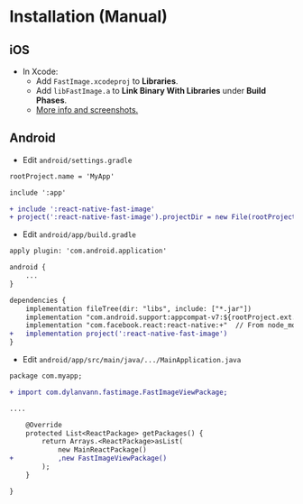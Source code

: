 # Installation (Manual)

## iOS

- In Xcode:
    - Add `FastImage.xcodeproj` to **Libraries**.
    - Add `libFastImage.a` to **Link Binary With Libraries** under **Build Phases**.
    - [More info and screenshots.](http://facebook.github.io/react-native/docs/linking-libraries-ios.html#content)

## Android

* Edit `android/settings.gradle`

```diff
rootProject.name = 'MyApp'

include ':app'

+ include ':react-native-fast-image'
+ project(':react-native-fast-image').projectDir = new File(rootProject.projectDir, '../node_modules/react-native-fast-image/android')
```

* Edit `android/app/build.gradle`

```diff
apply plugin: 'com.android.application'

android {
    ...
}

dependencies {
    implementation fileTree(dir: "libs", include: ["*.jar"])
    implementation "com.android.support:appcompat-v7:${rootProject.ext.supportLibVersion}"
    implementation "com.facebook.react:react-native:+"  // From node_modules
+   implementation project(':react-native-fast-image')
}
```

* Edit `android/app/src/main/java/.../MainApplication.java`

```diff
package com.myapp;

+ import com.dylanvann.fastimage.FastImageViewPackage;

....

    @Override
    protected List<ReactPackage> getPackages() {
        return Arrays.<ReactPackage>asList(
            new MainReactPackage()
+           ,new FastImageViewPackage()
        );
    }

}
```